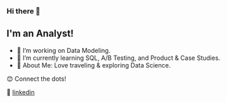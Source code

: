 ### Hi there 👋

## I'm an Analyst!

- 🔭  I’m working on Data Modeling.
- 🌱  I’m currently learning SQL, A/B Testing, and Product & Case Studies.
- 💜  About Me: Love traveling & exploring Data Science. 

😊 Connect the dots!

👔 [linkedin][linkedin]

[linkedin]: https://www.linkedin.com/in/xinyue-liu-237641169/
